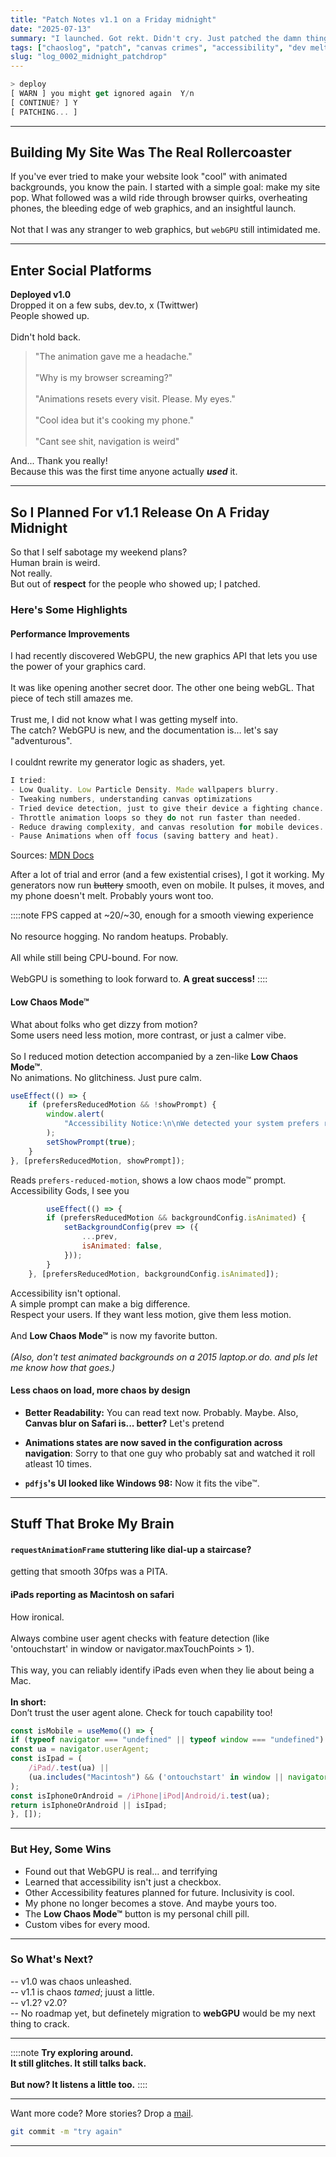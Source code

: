 ```yaml
---
title: "Patch Notes v1.1 on a Friday midnight"
date: "2025-07-13"
summary: "I launched. Got rekt. Didn't cry. Just patched the damn thing. Building something beautiful on the web is never as easy as it looks. But every bug, every crash, and every \"why is this so slow?!\" moment taught me something new."
tags: ["chaoslog", "patch", "canvas crimes", "accessibility", "dev meltdown"]
slug: "log_0002_midnight_patchdrop"   
---
```


````javascript
> deploy  
[ WARN ] you might get ignored again  Y/n
[ CONTINUE? ] Y  
[ PATCHING... ]
````

---

## Building My Site Was The Real Rollercoaster

If you've ever tried to make your website look "cool" with animated backgrounds, you know the pain. I started with a simple goal: make my site pop. What followed was a wild ride through browser quirks, overheating phones, the bleeding edge of web graphics, and an insightful launch.<br><br>Not that I was any stranger to web graphics, but `webGPU` still intimidated me.

---

## Enter Social Platforms

**Deployed v1.0** <br>Dropped it on a few subs, dev.to, x (Twittwer) <br>People showed up. <br><br>Didn't hold back. 

> "The animation gave me a headache." <br> <br>"Why is my browser screaming?" <br> <br>"Animations resets every visit. Please. My eyes." <br> <br>"Cool idea but it's cooking my phone." <br> <br>"Cant see shit, navigation is weird"

And... Thank you really! <br>Because this was the first time anyone actually ***used*** it.

---

## So I Planned For v1.1 Release On A Friday Midnight

So that I self sabotage my weekend plans? <br>Human brain is weird. <br>Not really. <br>But out of **respect** for the people who showed up; I patched.

### Here's Some Highlights 

#### Performance Improvements

I had recently discovered WebGPU, the new graphics API that lets you use the power of your graphics card.<br><br>It was like opening another secret door. The other one being webGL. That piece of tech still amazes me. <br><br>Trust me, I did not know what I was getting myself into. <br>The catch? WebGPU is new, and the documentation is… let's say "adventurous".<br><br>I couldnt rewrite my generator logic as shaders, yet.<br>

````javascript
I tried:
- Low Quality. Low Particle Density. Made wallpapers blurry.
- Tweaking numbers, understanding canvas optimizations
- Tried device detection, just to give their device a fighting chance.
- Throttle animation loops so they do not run faster than needed. 
- Reduce drawing complexity, and canvas resolution for mobile devices.
- Pause Animations when off focus (saving battery and heat).
````
Sources:
[MDN Docs](https://developer.mozilla.org/en-US/docs/Web/API/Canvas_API/Tutorial/Optimizing_canvas)

After a lot of trial and error (and a few existential crises), I got it working. My generators now run ~~buttery~~ smooth, even on mobile. It pulses, it moves, and my phone doesn't melt. Probably yours wont too. 

::::note
FPS capped at ~20/~30, enough for a smooth viewing experience <br><br>No resource hogging. No random heatups. Probably. <br><br>All while still being CPU-bound. For now. <br><br>WebGPU is something to look forward to. **A great success!**
::::

#### Low Chaos Mode™

What about folks who get dizzy from motion? <br>Some users need less motion, more contrast, or just a calmer vibe.  <br><br>So I reduced motion detection accompanied by a zen-like **Low Chaos Mode™**. <br>No animations. No glitchiness. Just pure calm.

````javascript
useEffect(() => {
    if (prefersReducedMotion && !showPrompt) {
        window.alert(
            "Accessibility Notice:\n\nWe detected your system prefers reduced motion. Some backgrounds and animations may cause discomfort. For a calmer experience, consider enabling Low Chaos Mode."
        );
        setShowPrompt(true);
    }
}, [prefersReducedMotion, showPrompt]);
````

Reads `prefers-reduced-motion`, shows a low chaos mode™ prompt. Accessibility Gods, I see you

````javascript
        useEffect(() => {
        if (prefersReducedMotion && backgroundConfig.isAnimated) {
            setBackgroundConfig(prev => ({
                ...prev,
                isAnimated: false,
            }));
        }
    }, [prefersReducedMotion, backgroundConfig.isAnimated]);
````

Accessibility isn't optional. <br>A simple prompt can make a big difference. <br>Respect your users. If they want less motion, give them less motion. <br><br>And **Low Chaos Mode™** is now my favorite button.   <br><br>*(Also, don't test animated backgrounds on a 2015 laptop.or do. and pls let me know how that goes.)*

#### Less chaos on load, more chaos by design

* **Better Readability:**
    You can read text now. Probably. Maybe.
    Also, **Canvas blur on Safari is... better?** Let's pretend

* **Animations states are now saved in the configuration across navigation**: Sorry to that one guy who probably sat and watched it roll atleast 10 times.

* **`pdfjs`'s UI looked like Windows 98:** Now it fits the vibe™.

---

## Stuff That Broke My Brain

#### `requestAnimationFrame` stuttering like dial-up a staircase?

getting that smooth 30fps was a PITA.

#### iPads reporting as Macintosh on safari

How ironical. <br><br>Always combine user agent checks with feature detection (like 'ontouchstart' in window or navigator.maxTouchPoints > 1).<br><br>This way, you can reliably identify iPads even when they lie about being a Mac. <br><br>**In short:** <br>Don’t trust the user agent alone. Check for touch capability too!

````javascript
const isMobile = useMemo(() => {
if (typeof navigator === "undefined" || typeof window === "undefined") return false;
const ua = navigator.userAgent;
const isIpad = (
    /iPad/.test(ua) ||
    (ua.includes("Macintosh") && ('ontouchstart' in window || navigator.maxTouchPoints > 1))
);
const isIphoneOrAndroid = /iPhone|iPod|Android/i.test(ua);
return isIphoneOrAndroid || isIpad;
}, []);
````

---

### But Hey, Some Wins

* Found out that WebGPU is real… and terrifying
* Learned that accessibility isn't just a checkbox. 
* Other Accessibility features planned for future. Inclusivity is cool.
* My phone no longer becomes a stove. And maybe yours too.  
* The **Low Chaos Mode™** button is my personal chill pill.
* Custom vibes for every mood.

---

### So What's Next?

\-- v1.0 was chaos unleashed. <br>\-- v1.1 is chaos *tamed*; juust a little. <br>\-- v1.2? v2.0? <br>\-- No roadmap yet, but definetely migration to **webGPU** would be my next thing to crack.

---

::::note
**Try exploring around.<br>It still glitches. It still talks back.<br><br>But now? It listens a little too.**
::::

---

Want more code? More stories? Drop a [mail](mailto:hello@ujjwalvivek.com).  

````bash
git commit -m "try again"
````

---

